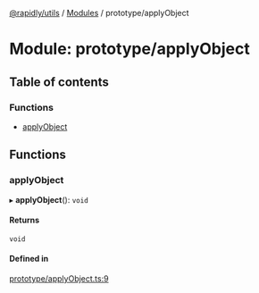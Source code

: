 [@rapidly/utils](../README.md) / [Modules](../modules.md) / prototype/applyObject

# Module: prototype/applyObject

## Table of contents

### Functions

- [applyObject](prototype_applyObject.md#applyobject)

## Functions

### applyObject

▸ **applyObject**(): `void`

#### Returns

`void`

#### Defined in

[prototype/applyObject.ts:9](https://github.com/canguser/rapidly-utils/blob/fb9ea1f/main/prototype/applyObject.ts#L9)
